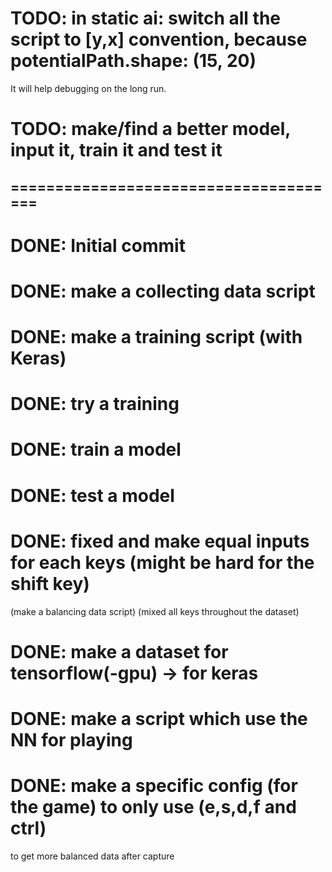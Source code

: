 # TODO: in static ai: switch all the script to [y,x] convention, because potentialPath.shape: (15, 20)
It will help debugging on the long run.

# TODO: make/find a better model, input it, train it and test it

## ======================================

# DONE: Initial commit

# DONE: make a collecting data script

# DONE: make a training script (with Keras)

# DONE: try a training

# DONE: train a model

# DONE: test a model

# DONE: fixed and make equal inputs for each keys (might be hard for the shift key) 
(make a balancing data script)
(mixed all keys throughout the dataset)

# DONE: make a dataset for tensorflow(-gpu) -> for keras

# DONE: make a script which use the NN for playing

# DONE: make a specific config (for the game) to only use (e,s,d,f and ctrl)
 to get more balanced data after capture
